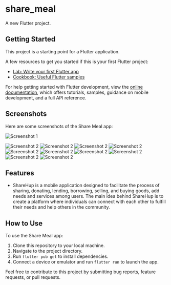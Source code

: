 # share_meal

A new Flutter project.

## Getting Started

This project is a starting point for a Flutter application.

A few resources to get you started if this is your first Flutter project:

- [Lab: Write your first Flutter app](https://docs.flutter.dev/get-started/codelab)
- [Cookbook: Useful Flutter samples](https://docs.flutter.dev/cookbook)

For help getting started with Flutter development, view the
[online documentation](https://docs.flutter.dev/), which offers tutorials,
samples, guidance on mobile development, and a full API reference.

## Screenshots

Here are some screenshots of the Share Meal app:

![Screenshot 1](screenshots/1.jpeg)

![Screenshot 2](screenshots/2.jpeg)
![Screenshot 2](screenshots/3.jpeg)
![Screenshot 2](screenshots/4.jpeg)
![Screenshot 2](screenshots/5.jpeg)
![Screenshot 2](screenshots/6.jpeg)
![Screenshot 2](screenshots/7.jpeg)
![Screenshot 2](screenshots/8.jpeg)
![Screenshot 2](screenshots/9.jpeg)
![Screenshot 2](screenshots/10.jpeg)
![Screenshot 2](screenshots/11.jpeg)

## Features
- ShareHup is a mobile application designed to facilitate the process of sharing, donating, lending, borrowing, selling, and buying goods, add needs and services among users. The main idea behind ShareHup is to create a platform where individuals can connect with each other to fulfill their needs and help others in the community.




## How to Use

To use the Share Meal app:

1. Clone this repository to your local machine.
2. Navigate to the project directory.
3. Run `flutter pub get` to install dependencies.
4. Connect a device or emulator and run `flutter run` to launch the app.

Feel free to contribute to this project by submitting bug reports, feature requests, or pull requests.

